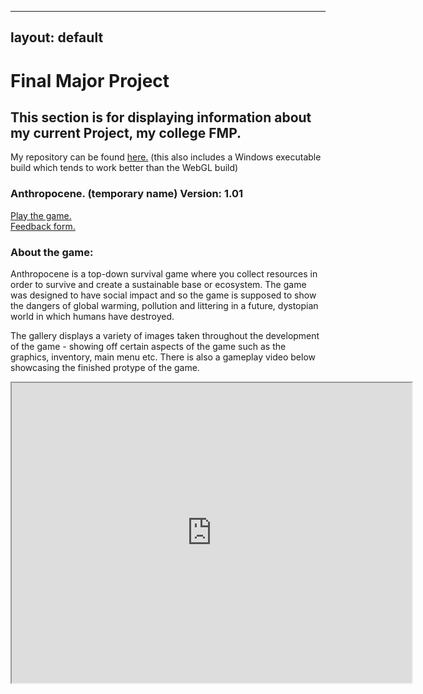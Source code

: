 
---
layout: default
---

# Final Major Project
## This section is for displaying information about my current Project, my college FMP.

My repository can be found [here.](https://github.com/ElliotEserin/Anthropocene-FMP-game) 
(this also includes a Windows executable build which tends to work better than the WebGL build)

### Anthropocene. (temporary name) Version: 1.01 

<a href="game.html"> Play the game. </a>
<br>
[Feedback form.](https://docs.google.com/forms/d/e/1FAIpQLSeBsKZaDSpUHMq6CRjnLrW463o8pFNgcwlY2b0wueJP0v0fKA/viewform?usp=sf_link)

### About the game:

Anthropocene is a top-down survival game where you collect resources in order to survive and create a sustainable base or ecosystem. The game was designed to have social impact and so the game is supposed to show the dangers of global warming, pollution and littering in a future, dystopian world in which humans have destroyed. 

The gallery displays a variety of images taken throughout the development of the game - showing off certain aspects of the game such as the graphics, inventory, main menu etc. 
There is also a gameplay video below showcasing the finished protype of the game.

<iframe src="https://drive.google.com/file/d/1qe33vj53H91Plwdx1KWZJyrBVQxHN5IP/preview" width="640" height="480"></iframe>
